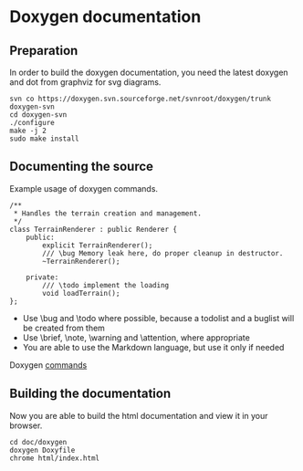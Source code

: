 Doxygen documentation
=====================

Preparation
-----------

In order to build the doxygen documentation, you need the latest doxygen and dot from graphviz for svg diagrams.

	svn co https://doxygen.svn.sourceforge.net/svnroot/doxygen/trunk doxygen-svn
	cd doxygen-svn
	./configure
	make -j 2
	sudo make install


Documenting the source
----------------------

Example usage of doxygen commands.

	/**
	 * Handles the terrain creation and management.
	 */
	class TerrainRenderer : public Renderer {
		public:
			explicit TerrainRenderer();
			/// \bug Memory leak here, do proper cleanup in destructor.
			~TerrainRenderer();

		private:
			/// \todo implement the loading
			void loadTerrain();
	};

 * Use \bug and \todo where possible, because a todolist and a buglist will be created from them
 * Use \brief, \note, \warning and \attention, where appropriate
 * You are able to use the Markdown language, but use it only if needed

Doxygen [commands](http://www.stack.nl/~dimitri/doxygen/commands.html)


Building the documentation
--------------------------

Now you are able to build the html documentation and view it in your browser.

	cd doc/doxygen
	doxygen Doxyfile
	chrome html/index.html

